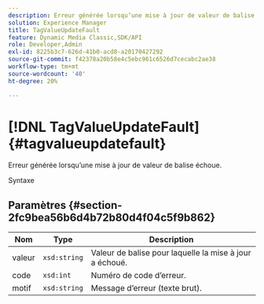 ```yaml
---
description: Erreur générée lorsqu’une mise à jour de valeur de balise échoue.
solution: Experience Manager
title: TagValueUpdateFault
feature: Dynamic Media Classic,SDK/API
role: Developer,Admin
exl-id: 8225b3c7-626d-41b0-acd8-a20170427292
source-git-commit: f42378a20b58e4c5ebc961c6526d7cecabc2ae38
workflow-type: tm+mt
source-wordcount: '40'
ht-degree: 20%

---
```


# [!DNL TagValueUpdateFault]{#tagvalueupdatefault}

Erreur générée lorsqu’une mise à jour de valeur de balise échoue.

Syntaxe

## Paramètres {#section-2fc9bea56b6d4b72b80d4f04c5f9b862}

| Nom | Type | Description |
|---|---|---|
| valeur | `xsd:string` | Valeur de balise pour laquelle la mise à jour a échoué. |
| code | `xsd:int` | Numéro de code d’erreur. |
| motif | `xsd:string` | Message d’erreur (texte brut). |
